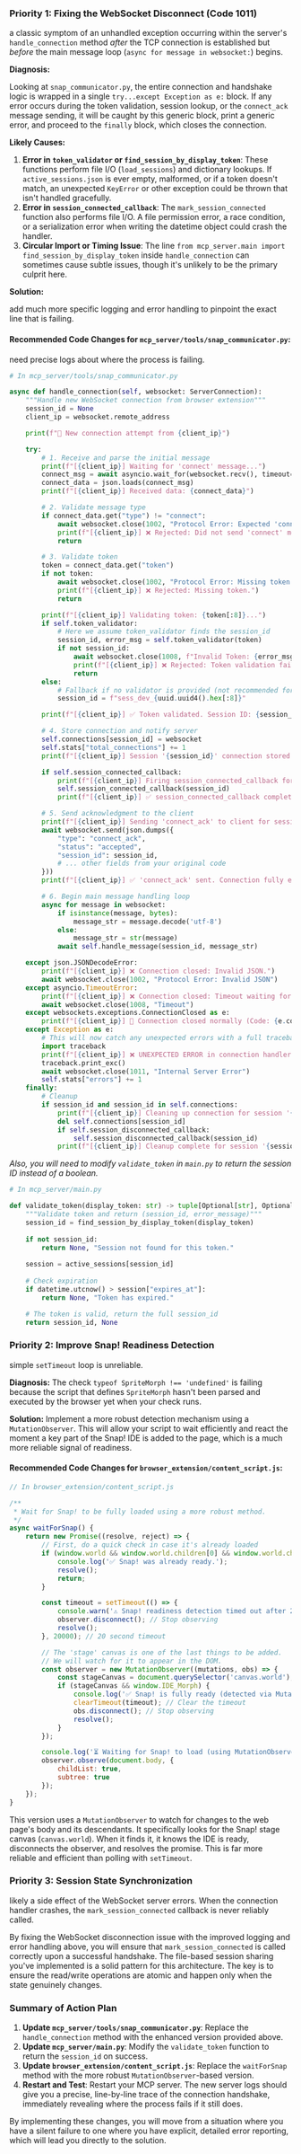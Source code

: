 
### Priority 1: Fixing the WebSocket Disconnect (Code 1011)

a classic symptom of an unhandled exception occurring within the server's `handle_connection` method *after* the TCP connection is established but *before* the main message loop (`async for message in websocket:`) begins.

**Diagnosis:**

Looking at `snap_communicator.py`, the entire connection and handshake logic is wrapped in a single `try...except Exception as e:` block. If any error occurs during the token validation, session lookup, or the `connect_ack` message sending, it will be caught by this generic block, print a generic error, and proceed to the `finally` block, which closes the connection.

**Likely Causes:**
1.  **Error in `token_validator` or `find_session_by_display_token`**: These functions perform file I/O (`load_sessions`) and dictionary lookups. If `active_sessions.json` is ever empty, malformed, or if a token doesn't match, an unexpected `KeyError` or other exception could be thrown that isn't handled gracefully.
2.  **Error in `session_connected_callback`**: The `mark_session_connected` function also performs file I/O. A file permission error, a race condition, or a serialization error when writing the datetime object could crash the handler.
3.  **Circular Import or Timing Issue**: The line `from mcp_server.main import find_session_by_display_token` inside `handle_connection` can sometimes cause subtle issues, though it's unlikely to be the primary culprit here.

**Solution:**

add much more specific logging and error handling to pinpoint the exact line that is failing.

#### Recommended Code Changes for `mcp_server/tools/snap_communicator.py`:
need precise logs about where the process is failing.

```python
# In mcp_server/tools/snap_communicator.py

async def handle_connection(self, websocket: ServerConnection):
    """Handle new WebSocket connection from browser extension"""
    session_id = None
    client_ip = websocket.remote_address

    print(f"🔌 New connection attempt from {client_ip}")

    try:
        # 1. Receive and parse the initial message
        print(f"[{client_ip}] Waiting for 'connect' message...")
        connect_msg = await asyncio.wait_for(websocket.recv(), timeout=10.0)
        connect_data = json.loads(connect_msg)
        print(f"[{client_ip}] Received data: {connect_data}")

        # 2. Validate message type
        if connect_data.get("type") != "connect":
            await websocket.close(1002, "Protocol Error: Expected 'connect' message.")
            print(f"[{client_ip}] ❌ Rejected: Did not send 'connect' message first.")
            return

        # 3. Validate token
        token = connect_data.get("token")
        if not token:
            await websocket.close(1002, "Protocol Error: Missing token.")
            print(f"[{client_ip}] ❌ Rejected: Missing token.")
            return

        print(f"[{client_ip}] Validating token: {token[:8]}...")
        if self.token_validator:
            # Here we assume token_validator finds the session_id
            session_id, error_msg = self.token_validator(token)
            if not session_id:
                await websocket.close(1008, f"Invalid Token: {error_msg}")
                print(f"[{client_ip}] ❌ Rejected: Token validation failed - {error_msg}")
                return
        else:
            # Fallback if no validator is provided (not recommended for production)
            session_id = f"sess_dev_{uuid.uuid4().hex[:8]}"

        print(f"[{client_ip}] ✅ Token validated. Session ID: {session_id}")

        # 4. Store connection and notify server
        self.connections[session_id] = websocket
        self.stats["total_connections"] += 1
        print(f"[{client_ip}] Session '{session_id}' connection stored.")

        if self.session_connected_callback:
            print(f"[{client_ip}] Firing session_connected_callback for '{session_id}'...")
            self.session_connected_callback(session_id)
            print(f"[{client_ip}] ✅ session_connected_callback completed.")

        # 5. Send acknowledgment to the client
        print(f"[{client_ip}] Sending 'connect_ack' to client for session '{session_id}'...")
        await websocket.send(json.dumps({
            "type": "connect_ack",
            "status": "accepted",
            "session_id": session_id,
            # ... other fields from your original code
        }))
        print(f"[{client_ip}] ✅ 'connect_ack' sent. Connection fully established for '{session_id}'.")

        # 6. Begin main message handling loop
        async for message in websocket:
            if isinstance(message, bytes):
                message_str = message.decode('utf-8')
            else:
                message_str = str(message)
            await self.handle_message(session_id, message_str)

    except json.JSONDecodeError:
        print(f"[{client_ip}] ❌ Connection closed: Invalid JSON.")
        await websocket.close(1002, "Protocol Error: Invalid JSON")
    except asyncio.TimeoutError:
        print(f"[{client_ip}] ❌ Connection closed: Timeout waiting for connect message.")
        await websocket.close(1008, "Timeout")
    except websockets.exceptions.ConnectionClosed as e:
        print(f"[{client_ip}] 🔌 Connection closed normally (Code: {e.code}, Reason: {e.reason})")
    except Exception as e:
        # This will now catch any unexpected errors with a full traceback
        import traceback
        print(f"[{client_ip}] ❌ UNEXPECTED ERROR in connection handler for session '{session_id}': {e}")
        traceback.print_exc()
        await websocket.close(1011, "Internal Server Error")
        self.stats["errors"] += 1
    finally:
        # Cleanup
        if session_id and session_id in self.connections:
            print(f"[{client_ip}] Cleaning up connection for session '{session_id}'...")
            del self.connections[session_id]
            if self.session_disconnected_callback:
                self.session_disconnected_callback(session_id)
            print(f"[{client_ip}] Cleanup complete for session '{session_id}'.")

```
*Also, you will need to modify `validate_token` in `main.py` to return the session ID instead of a boolean.*

```python
# In mcp_server/main.py

def validate_token(display_token: str) -> tuple[Optional[str], Optional[str]]:
    """Validate token and return (session_id, error_message)"""
    session_id = find_session_by_display_token(display_token)
    
    if not session_id:
        return None, "Session not found for this token."
        
    session = active_sessions[session_id]
    
    # Check expiration
    if datetime.utcnow() > session["expires_at"]:
        return None, "Token has expired."

    # The token is valid, return the full session_id
    return session_id, None
```

### Priority 2: Improve Snap! Readiness Detection
simple `setTimeout` loop is unreliable.

**Diagnosis:** The check `typeof SpriteMorph !== 'undefined'` is failing because the script that defines `SpriteMorph` hasn't been parsed and executed by the browser yet when your check runs.

**Solution:** Implement a more robust detection mechanism using a `MutationObserver`. This will allow your script to wait efficiently and react the moment a key part of the Snap! IDE is added to the page, which is a much more reliable signal of readiness.

#### Recommended Code Changes for `browser_extension/content_script.js`:

```javascript
// In browser_extension/content_script.js

/**
 * Wait for Snap! to be fully loaded using a more robust method.
 */
async waitForSnap() {
    return new Promise((resolve, reject) => {
        // First, do a quick check in case it's already loaded
        if (window.world && window.world.children[0] && window.world.children[0].stage) {
            console.log('✅ Snap! was already ready.');
            resolve();
            return;
        }

        const timeout = setTimeout(() => {
            console.warn('⚠️ Snap! readiness detection timed out after 20 seconds. Proceeding anyway.');
            observer.disconnect(); // Stop observing
            resolve();
        }, 20000); // 20 second timeout

        // The 'stage' canvas is one of the last things to be added.
        // We will watch for it to appear in the DOM.
        const observer = new MutationObserver((mutations, obs) => {
            const stageCanvas = document.querySelector('canvas.world');
            if (stageCanvas && window.IDE_Morph) {
                console.log('✅ Snap! is fully ready (detected via MutationObserver).');
                clearTimeout(timeout); // Clear the timeout
                obs.disconnect(); // Stop observing
                resolve();
            }
        });

        console.log('⏳ Waiting for Snap! to load (using MutationObserver)...');
        observer.observe(document.body, {
            childList: true,
            subtree: true
        });
    });
}
```

This version uses a `MutationObserver` to watch for changes to the web page's body and its descendants. It specifically looks for the Snap! stage canvas (`canvas.world`). When it finds it, it knows the IDE is ready, disconnects the observer, and resolves the promise. This is far more reliable and efficient than polling with `setTimeout`.

### Priority 3: Session State Synchronization
likely a side effect of the WebSocket server errors. When the connection handler crashes, the `mark_session_connected` callback is never reliably called.

By fixing the WebSocket disconnection issue with the improved logging and error handling above, you will ensure that `mark_session_connected` is called correctly upon a successful handshake. The file-based session sharing you've implemented is a solid pattern for this architecture. The key is to ensure the read/write operations are atomic and happen only when the state genuinely changes.

### Summary of Action Plan

1.  **Update `mcp_server/tools/snap_communicator.py`**: Replace the `handle_connection` method with the enhanced version provided above.
2.  **Update `mcp_server/main.py`**: Modify the `validate_token` function to return the `session_id` on success.
3.  **Update `browser_extension/content_script.js`**: Replace the `waitForSnap` method with the more robust `MutationObserver`-based version.
4.  **Restart and Test**: Restart your MCP server. The new server logs should give you a precise, line-by-line trace of the connection handshake, immediately revealing where the process fails if it still does.

By implementing these changes, you will move from a situation where you have a silent failure to one where you have explicit, detailed error reporting, which will lead you directly to the solution.